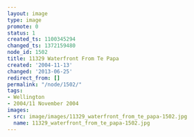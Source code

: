 ```yaml
---
layout: image
type: image
promote: 0
status: 1
created_ts: 1100345294
changed_ts: 1372159480
node_id: 1502
title: 11329 Waterfront From Te Papa
created: '2004-11-13'
changed: '2013-06-25'
redirect_from: []
permalink: "/node/1502/"
tags:
- Wellington
- 2004/11 November 2004
images:
- src: image/images/11329_waterfront_from_te_papa-1502.jpg
  name: 11329_waterfront_from_te_papa-1502.jpg
---
```



